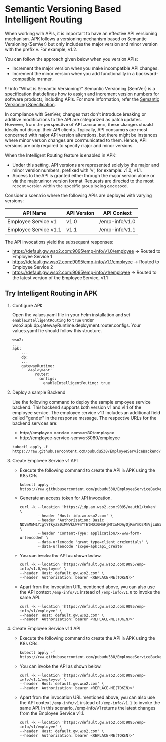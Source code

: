 # Semantic Versioning Based Intelligent Routing

When working with APIs, it is important to have an effective API versioning mechanism. APK follows a versioning mechanism based on Semantic Versioning (SemVer) but only includes the major version and minor version with the prefix v. For example, v1.2.

You can follow the approach given below when you version APIs:

- Increment the major version when you make incompatible API changes.
- Increment the minor version when you add functionality in a backward-compatible manner.

!!! info "What is Semantic Versioning?"
    Semantic Versioning (SemVer) is a specification that defines how to assign and increment version numbers for software products, including APIs. For more information, refer the <a href="https://semver.org/#semantic-versioning-specification-semver" target="_blank">Semantic Versioning Specification</a>.

In compliance with SemVer, changes that don't introduce breaking or additive modifications to the API are categorized as patch updates. However, from the perspective of API consumers, these changes should ideally not disrupt their API clients. Typically, API consumers are most concerned with major API version alterations, but there might be instances where minor version changes are communicated to them. Hence, API versions are only required to specify major and minor versions.

When the Intelligent Routing feature is enabled in APK:

- Under this setting, API versions are represented solely by the major and minor version numbers, prefixed with 'v', for example: v1.0, v1.1. 
- Access to the API is granted either through the major version alone or via the major.minor version format. Requests are directed to the most recent version within the specific group being accessed.

Consider a scenario where the following APIs are deployed with varying versions:

| API Name              | API Version | API Context    |
| --------------------- | ----------- | -------------- |
| Employee Service v1   | v1.0        | /emp-info/v1.0 |
| Employee Service v1.1 | v1.1        | /emp-info/v1.1 |

The API invocations yield the subsequent responses:

- https://default.gw.wso2.com:9095/emp-info/v1.0/employee   → Routed to Employee Service 1
- https://default.gw.wso2.com:9095/emp-info/v1.1/employee   → Routed to Employee Service 2
- https://default.gw.wso2.com:9095/emp-info/v1/employee     → Routed to the latest version of the Employee Service, v1.1


## Try Intelligent Routing in APK

1. Configure APK

    Open the values.yaml file in your Helm installation and set `enableIntelligentRouting` to `true` under wso2.apk.dp.gatewayRuntime.deployment.router.configs. Your values.yaml file should follow this structure.

    ```
    wso2:
    ...
    apk:
        ...
        dp:
        ...
        gatewayRuntime:
           deployment:
              router:
                configs: 
                  enableIntelligentRouting: true
    ```

2. Deploy a sample Backend

    Use the following command to deploy the sample employee service backend. This backend supports both version v1 and v1.1 of the employee service. The employee service v1.1 includes an additional field called "gender" in the response message. The respective URLs for the backend services are:

    - http://employee-service-semver:80/employee
    - http://employee-service-semver:8080/employee


    ```
    kubectl apply -f https://raw.githubusercontent.com/pubudu538/EmployeeServiceBackend/main/k8s/backend.yaml
    ```
    
3. Create Employee Service v1 API

    - Execute the following command to create the API in APK using the K8s CRs.

        ```
        kubectl apply -f https://raw.githubusercontent.com/pubudu538/EmployeeServiceBackend/main/services/v1/api.yaml
        ```

    - Generate an access token for API invocation.

        ```
        curl -k --location 'https://idp.am.wso2.com:9095/oauth2/token' \
                --header 'Host: idp.am.wso2.com' \
                --header 'Authorization: Basic NDVmMWM1YzgtYTkyZS0xMWVkLWFmYTEtMDI0MmFjMTIwMDAyOjRmYmQ2MmVjLWE5MmUtMTFlZC1hZmExLTAyNDJhYzEyMDAwMg==' \
                --header 'Content-Type: application/x-www-form-urlencoded' \
                --data-urlencode 'grant_type=client_credentials' \
                --data-urlencode 'scope=apk:api_create'
        ```

    - You can invoke the API as shown below.

        ```
        curl -k --location 'https://default.gw.wso2.com:9095/emp-info/v1.0/employee' \
        --header 'Host: default.gw.wso2.com' \
        --header 'Authorization: bearer <REPLACE-ME(TOKEN)>'
        ```

    - Apart from the invocation URL mentioned above, you can also use the API context `/emp-info/v1` instead of `/emp-info/v1.0` to invoke the same API.

        ```
        curl -k --location 'https://default.gw.wso2.com:9095/emp-info/v1/employee' \
        --header 'Host: default.gw.wso2.com' \
        --header 'Authorization: bearer <REPLACE-ME(TOKEN)>'
        ```

4. Create Employee Service v1.1 API

    - Execute the following command to create the API in APK using the K8s CRs.

        ```
        kubectl apply -f https://raw.githubusercontent.com/pubudu538/EmployeeServiceBackend/main/services/v1.1/api.yaml
        ```

    - You can invoke the API as shown below. 

        ```
        curl -k --location 'https://default.gw.wso2.com:9095/emp-info/v1.1/employee' \
        --header 'Host: default.gw.wso2.com' \
        --header 'Authorization: bearer <REPLACE-ME(TOKEN)>'
        ```

    - Apart from the invocation URL mentioned above, you can also use the API context `/emp-info/v1` instead of `/emp-info/v1.1` to invoke the same API. In this scenario, /emp-info/v1 returns the latest changes from the Employee Service v1.1.

        ```
        curl -k --location 'https://default.gw.wso2.com:9095/emp-info/v1/employee' \
        --header 'Host: default.gw.wso2.com' \
        --header 'Authorization: bearer <REPLACE-ME(TOKEN)>'
        ```